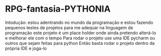 # RPG-fantasia-PYTHONIA
Intodução: estou adentrando no mundo da programação e estou fazendo pequenos testes de projetos para me adequar na linguagem de programação
este projeto é um place holder onde ainda pretendo alterá-lo e melhorar ele com o tempo
Para rodar o projeto use uma IDE pycharm ou outros que sejam feitas para python
Então basta rodar o projeto dentro da própria IDE e joga-lo
